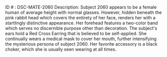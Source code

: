 ID # : DSC-MATE-2060
Description: Subject 2060 appears to be a female human of average height with normal glasses. However, hidden beneath the pink rabbit head which covers the entirety of her face, renders her with a startlingly distinctive appearance. Her forehead features a two-color band which serves no discernible purpose other than decoration. The subject's ears hold a Red Cross Earring that is believed to be self-applied. She continually wears a medical mask to cover her mouth, further intensifying the mysterious persona of subject 2060. Her favorite accessory is a black choker, which she is usually seen wearing at all times.
